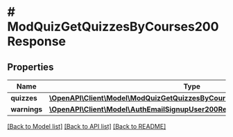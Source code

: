 # # ModQuizGetQuizzesByCourses200Response

## Properties

Name | Type | Description | Notes
------------ | ------------- | ------------- | -------------
**quizzes** | [**\OpenAPI\Client\Model\ModQuizGetQuizzesByCourses200ResponseQuizzesInner[]**](ModQuizGetQuizzesByCourses200ResponseQuizzesInner.md) |  |
**warnings** | [**\OpenAPI\Client\Model\AuthEmailSignupUser200ResponseWarningsInner[]**](AuthEmailSignupUser200ResponseWarningsInner.md) |  | [optional]

[[Back to Model list]](../../README.md#models) [[Back to API list]](../../README.md#endpoints) [[Back to README]](../../README.md)
